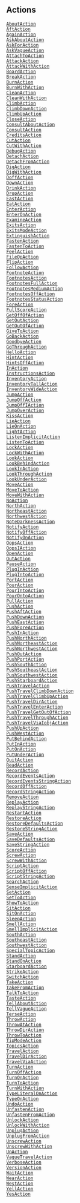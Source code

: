 ---
---
## Actions

<a href="object/AboutAction.html"
target="main"><code>AboutAction</code></a>  
<a href="object/AftAction.html" target="main"><code>AftAction</code></a>  
<a href="object/AgainAction.html"
target="main"><code>AgainAction</code></a>  
<a href="object/AskAboutAction.html"
target="main"><code>AskAboutAction</code></a>  
<a href="object/AskForAction.html"
target="main"><code>AskForAction</code></a>  
<a href="object/AskVagueAction.html"
target="main"><code>AskVagueAction</code></a>  
<a href="object/AttachToAction.html"
target="main"><code>AttachToAction</code></a>  
<a href="object/AttackAction.html"
target="main"><code>AttackAction</code></a>  
<a href="object/AttackWithAction.html"
target="main"><code>AttackWithAction</code></a>  
<a href="object/BoardAction.html"
target="main"><code>BoardAction</code></a>  
<a href="object/BreakAction.html"
target="main"><code>BreakAction</code></a>  
<a href="object/BurnAction.html"
target="main"><code>BurnAction</code></a>  
<a href="object/BurnWithAction.html"
target="main"><code>BurnWithAction</code></a>  
<a href="object/CleanAction.html"
target="main"><code>CleanAction</code></a>  
<a href="object/CleanWithAction.html"
target="main"><code>CleanWithAction</code></a>  
<a href="object/ClimbAction.html"
target="main"><code>ClimbAction</code></a>  
<a href="object/ClimbDownAction.html"
target="main"><code>ClimbDownAction</code></a>  
<a href="object/ClimbUpAction.html"
target="main"><code>ClimbUpAction</code></a>  
<a href="object/CloseAction.html"
target="main"><code>CloseAction</code></a>  
<a href="object/ConsultAboutAction.html"
target="main"><code>ConsultAboutAction</code></a>  
<a href="object/ConsultAction.html"
target="main"><code>ConsultAction</code></a>  
<a href="object/CreditsAction.html"
target="main"><code>CreditsAction</code></a>  
<a href="object/CutAction.html" target="main"><code>CutAction</code></a>  
<a href="object/CutWithAction.html"
target="main"><code>CutWithAction</code></a>  
<a href="object/DebugAction.html"
target="main"><code>DebugAction</code></a>  
<a href="object/DetachAction.html"
target="main"><code>DetachAction</code></a>  
<a href="object/DetachFromAction.html"
target="main"><code>DetachFromAction</code></a>  
<a href="object/DigAction.html" target="main"><code>DigAction</code></a>  
<a href="object/DigWithAction.html"
target="main"><code>DigWithAction</code></a>  
<a href="object/DoffAction.html"
target="main"><code>DoffAction</code></a>  
<a href="object/DownAction.html"
target="main"><code>DownAction</code></a>  
<a href="object/DrinkAction.html"
target="main"><code>DrinkAction</code></a>  
<a href="object/DropAction.html"
target="main"><code>DropAction</code></a>  
<a href="object/EastAction.html"
target="main"><code>EastAction</code></a>  
<a href="object/EatAction.html" target="main"><code>EatAction</code></a>  
<a href="object/EnterAction.html"
target="main"><code>EnterAction</code></a>  
<a href="object/EnterOnAction.html"
target="main"><code>EnterOnAction</code></a>  
<a href="object/ExamineAction.html"
target="main"><code>ExamineAction</code></a>  
<a href="object/ExitsAction.html"
target="main"><code>ExitsAction</code></a>  
<a href="object/ExitsModeAction.html"
target="main"><code>ExitsModeAction</code></a>  
<a href="object/ExtinguishAction.html"
target="main"><code>ExtinguishAction</code></a>  
<a href="object/FastenAction.html"
target="main"><code>FastenAction</code></a>  
<a href="object/FastenToAction.html"
target="main"><code>FastenToAction</code></a>  
<a href="object/FeelAction.html"
target="main"><code>FeelAction</code></a>  
<a href="object/FileOpAction.html"
target="main"><code>FileOpAction</code></a>  
<a href="object/FlipAction.html"
target="main"><code>FlipAction</code></a>  
<a href="object/FollowAction.html"
target="main"><code>FollowAction</code></a>  
<a href="object/FootnoteAction.html"
target="main"><code>FootnoteAction</code></a>  
<a href="object/FootnotesAction.html"
target="main"><code>FootnotesAction</code></a>  
<a href="object/FootnotesFullAction.html"
target="main"><code>FootnotesFullAction</code></a>  
<a href="object/FootnotesMediumAction.html"
target="main"><code>FootnotesMediumAction</code></a>  
<a href="object/FootnotesOffAction.html"
target="main"><code>FootnotesOffAction</code></a>  
<a href="object/FootnotesStatusAction.html"
target="main"><code>FootnotesStatusAction</code></a>  
<a href="object/ForeAction.html"
target="main"><code>ForeAction</code></a>  
<a href="object/FullScoreAction.html"
target="main"><code>FullScoreAction</code></a>  
<a href="object/GetOffOfAction.html"
target="main"><code>GetOffOfAction</code></a>  
<a href="object/GetOutAction.html"
target="main"><code>GetOutAction</code></a>  
<a href="object/GetOutOfAction.html"
target="main"><code>GetOutOfAction</code></a>  
<a href="object/GiveToAction.html"
target="main"><code>GiveToAction</code></a>  
<a href="object/GoBackAction.html"
target="main"><code>GoBackAction</code></a>  
<a href="object/GoodbyeAction.html"
target="main"><code>GoodbyeAction</code></a>  
<a href="object/GoThroughAction.html"
target="main"><code>GoThroughAction</code></a>  
<a href="object/HelloAction.html"
target="main"><code>HelloAction</code></a>  
<a href="object/HintAction.html"
target="main"><code>HintAction</code></a>  
<a href="object/HintsOffAction.html"
target="main"><code>HintsOffAction</code></a>  
<a href="object/InAction.html" target="main"><code>InAction</code></a>  
<a href="object/InstructionsAction.html"
target="main"><code>InstructionsAction</code></a>  
<a href="object/InventoryAction.html"
target="main"><code>InventoryAction</code></a>  
<a href="object/InventoryTallAction.html"
target="main"><code>InventoryTallAction</code></a>  
<a href="object/InventoryWideAction.html"
target="main"><code>InventoryWideAction</code></a>  
<a href="object/JumpAction.html"
target="main"><code>JumpAction</code></a>  
<a href="object/JumpOffAction.html"
target="main"><code>JumpOffAction</code></a>  
<a href="object/JumpOffIAction.html"
target="main"><code>JumpOffIAction</code></a>  
<a href="object/JumpOverAction.html"
target="main"><code>JumpOverAction</code></a>  
<a href="object/KissAction.html"
target="main"><code>KissAction</code></a>  
<a href="object/LieAction.html" target="main"><code>LieAction</code></a>  
<a href="object/LieOnAction.html"
target="main"><code>LieOnAction</code></a>  
<a href="object/LightAction.html"
target="main"><code>LightAction</code></a>  
<a href="object/ListenImplicitAction.html"
target="main"><code>ListenImplicitAction</code></a>  
<a href="object/ListenToAction.html"
target="main"><code>ListenToAction</code></a>  
<a href="object/LockAction.html"
target="main"><code>LockAction</code></a>  
<a href="object/LockWithAction.html"
target="main"><code>LockWithAction</code></a>  
<a href="object/LookAction.html"
target="main"><code>LookAction</code></a>  
<a href="object/LookBehindAction.html"
target="main"><code>LookBehindAction</code></a>  
<a href="object/LookInAction.html"
target="main"><code>LookInAction</code></a>  
<a href="object/LookThroughAction.html"
target="main"><code>LookThroughAction</code></a>  
<a href="object/LookUnderAction.html"
target="main"><code>LookUnderAction</code></a>  
<a href="object/MoveAction.html"
target="main"><code>MoveAction</code></a>  
<a href="object/MoveToAction.html"
target="main"><code>MoveToAction</code></a>  
<a href="object/MoveWithAction.html"
target="main"><code>MoveWithAction</code></a>  
<a href="object/NoAction.html" target="main"><code>NoAction</code></a>  
<a href="object/NorthAction.html"
target="main"><code>NorthAction</code></a>  
<a href="object/NortheastAction.html"
target="main"><code>NortheastAction</code></a>  
<a href="object/NorthwestAction.html"
target="main"><code>NorthwestAction</code></a>  
<a href="object/NoteDarknessAction.html"
target="main"><code>NoteDarknessAction</code></a>  
<a href="object/NotifyAction.html"
target="main"><code>NotifyAction</code></a>  
<a href="object/NotifyOffAction.html"
target="main"><code>NotifyOffAction</code></a>  
<a href="object/NotifyOnAction.html"
target="main"><code>NotifyOnAction</code></a>  
<a href="object/OopsAction.html"
target="main"><code>OopsAction</code></a>  
<a href="object/OopsIAction.html"
target="main"><code>OopsIAction</code></a>  
<a href="object/OpenAction.html"
target="main"><code>OpenAction</code></a>  
<a href="object/OutAction.html" target="main"><code>OutAction</code></a>  
<a href="object/PauseAction.html"
target="main"><code>PauseAction</code></a>  
<a href="object/PlugInAction.html"
target="main"><code>PlugInAction</code></a>  
<a href="object/PlugIntoAction.html"
target="main"><code>PlugIntoAction</code></a>  
<a href="object/PortAction.html"
target="main"><code>PortAction</code></a>  
<a href="object/PourAction.html"
target="main"><code>PourAction</code></a>  
<a href="object/PourIntoAction.html"
target="main"><code>PourIntoAction</code></a>  
<a href="object/PourOntoAction.html"
target="main"><code>PourOntoAction</code></a>  
<a href="object/PullAction.html"
target="main"><code>PullAction</code></a>  
<a href="object/PushAction.html"
target="main"><code>PushAction</code></a>  
<a href="object/PushAftAction.html"
target="main"><code>PushAftAction</code></a>  
<a href="object/PushDownAction.html"
target="main"><code>PushDownAction</code></a>  
<a href="object/PushEastAction.html"
target="main"><code>PushEastAction</code></a>  
<a href="object/PushForeAction.html"
target="main"><code>PushForeAction</code></a>  
<a href="object/PushInAction.html"
target="main"><code>PushInAction</code></a>  
<a href="object/PushNorthAction.html"
target="main"><code>PushNorthAction</code></a>  
<a href="object/PushNortheastAction.html"
target="main"><code>PushNortheastAction</code></a>  
<a href="object/PushNorthwestAction.html"
target="main"><code>PushNorthwestAction</code></a>  
<a href="object/PushOutAction.html"
target="main"><code>PushOutAction</code></a>  
<a href="object/PushPortAction.html"
target="main"><code>PushPortAction</code></a>  
<a href="object/PushSouthAction.html"
target="main"><code>PushSouthAction</code></a>  
<a href="object/PushSoutheastAction.html"
target="main"><code>PushSoutheastAction</code></a>  
<a href="object/PushSouthwestAction.html"
target="main"><code>PushSouthwestAction</code></a>  
<a href="object/PushStarboardAction.html"
target="main"><code>PushStarboardAction</code></a>  
<a href="object/PushTravelAction.html"
target="main"><code>PushTravelAction</code></a>  
<a href="object/PushTravelClimbDownAction.html"
target="main"><code>PushTravelClimbDownAction</code></a>  
<a href="object/PushTravelClimbUpAction.html"
target="main"><code>PushTravelClimbUpAction</code></a>  
<a href="object/PushTravelDirAction.html"
target="main"><code>PushTravelDirAction</code></a>  
<a href="object/PushTravelEnterAction.html"
target="main"><code>PushTravelEnterAction</code></a>  
<a href="object/PushTravelGetOutOfAction.html"
target="main"><code>PushTravelGetOutOfAction</code></a>  
<a href="object/PushTravelThroughAction.html"
target="main"><code>PushTravelThroughAction</code></a>  
<a href="object/PushTravelViaIobjAction.html"
target="main"><code>PushTravelViaIobjAction</code></a>  
<a href="object/PushUpAction.html"
target="main"><code>PushUpAction</code></a>  
<a href="object/PushWestAction.html"
target="main"><code>PushWestAction</code></a>  
<a href="object/PutBehindAction.html"
target="main"><code>PutBehindAction</code></a>  
<a href="object/PutInAction.html"
target="main"><code>PutInAction</code></a>  
<a href="object/PutOnAction.html"
target="main"><code>PutOnAction</code></a>  
<a href="object/PutUnderAction.html"
target="main"><code>PutUnderAction</code></a>  
<a href="object/QuitAction.html"
target="main"><code>QuitAction</code></a>  
<a href="object/ReadAction.html"
target="main"><code>ReadAction</code></a>  
<a href="object/RecordAction.html"
target="main"><code>RecordAction</code></a>  
<a href="object/RecordEventsAction.html"
target="main"><code>RecordEventsAction</code></a>  
<a href="object/RecordEventsStringAction.html"
target="main"><code>RecordEventsStringAction</code></a>  
<a href="object/RecordOffAction.html"
target="main"><code>RecordOffAction</code></a>  
<a href="object/RecordStringAction.html"
target="main"><code>RecordStringAction</code></a>  
<a href="object/RemoveAction.html"
target="main"><code>RemoveAction</code></a>  
<a href="object/ReplayAction.html"
target="main"><code>ReplayAction</code></a>  
<a href="object/ReplayStringAction.html"
target="main"><code>ReplayStringAction</code></a>  
<a href="object/RestartAction.html"
target="main"><code>RestartAction</code></a>  
<a href="object/RestoreAction.html"
target="main"><code>RestoreAction</code></a>  
<a href="object/RestoreDefaultsAction.html"
target="main"><code>RestoreDefaultsAction</code></a>  
<a href="object/RestoreStringAction.html"
target="main"><code>RestoreStringAction</code></a>  
<a href="object/SaveAction.html"
target="main"><code>SaveAction</code></a>  
<a href="object/SaveDefaultsAction.html"
target="main"><code>SaveDefaultsAction</code></a>  
<a href="object/SaveStringAction.html"
target="main"><code>SaveStringAction</code></a>  
<a href="object/ScoreAction.html"
target="main"><code>ScoreAction</code></a>  
<a href="object/ScrewAction.html"
target="main"><code>ScrewAction</code></a>  
<a href="object/ScrewWithAction.html"
target="main"><code>ScrewWithAction</code></a>  
<a href="object/ScriptAction.html"
target="main"><code>ScriptAction</code></a>  
<a href="object/ScriptOffAction.html"
target="main"><code>ScriptOffAction</code></a>  
<a href="object/ScriptStringAction.html"
target="main"><code>ScriptStringAction</code></a>  
<a href="object/SearchAction.html"
target="main"><code>SearchAction</code></a>  
<a href="object/SenseImplicitAction.html"
target="main"><code>SenseImplicitAction</code></a>  
<a href="object/SetAction.html" target="main"><code>SetAction</code></a>  
<a href="object/SetToAction.html"
target="main"><code>SetToAction</code></a>  
<a href="object/ShowToAction.html"
target="main"><code>ShowToAction</code></a>  
<a href="object/SitAction.html" target="main"><code>SitAction</code></a>  
<a href="object/SitOnAction.html"
target="main"><code>SitOnAction</code></a>  
<a href="object/SleepAction.html"
target="main"><code>SleepAction</code></a>  
<a href="object/SmellAction.html"
target="main"><code>SmellAction</code></a>  
<a href="object/SmellImplicitAction.html"
target="main"><code>SmellImplicitAction</code></a>  
<a href="object/SouthAction.html"
target="main"><code>SouthAction</code></a>  
<a href="object/SoutheastAction.html"
target="main"><code>SoutheastAction</code></a>  
<a href="object/SouthwestAction.html"
target="main"><code>SouthwestAction</code></a>  
<a href="object/SpecialTopicAction.html"
target="main"><code>SpecialTopicAction</code></a>  
<a href="object/StandAction.html"
target="main"><code>StandAction</code></a>  
<a href="object/StandOnAction.html"
target="main"><code>StandOnAction</code></a>  
<a href="object/StarboardAction.html"
target="main"><code>StarboardAction</code></a>  
<a href="object/StrikeAction.html"
target="main"><code>StrikeAction</code></a>  
<a href="object/SwitchAction.html"
target="main"><code>SwitchAction</code></a>  
<a href="object/TakeAction.html"
target="main"><code>TakeAction</code></a>  
<a href="object/TakeFromAction.html"
target="main"><code>TakeFromAction</code></a>  
<a href="object/TalkToAction.html"
target="main"><code>TalkToAction</code></a>  
<a href="object/TasteAction.html"
target="main"><code>TasteAction</code></a>  
<a href="object/TellAboutAction.html"
target="main"><code>TellAboutAction</code></a>  
<a href="object/TellVagueAction.html"
target="main"><code>TellVagueAction</code></a>  
<a href="object/TerseAction.html"
target="main"><code>TerseAction</code></a>  
<a href="object/ThrowAction.html"
target="main"><code>ThrowAction</code></a>  
<a href="object/ThrowAtAction.html"
target="main"><code>ThrowAtAction</code></a>  
<a href="object/ThrowDirAction.html"
target="main"><code>ThrowDirAction</code></a>  
<a href="object/ThrowToAction.html"
target="main"><code>ThrowToAction</code></a>  
<a href="object/TipModeAction.html"
target="main"><code>TipModeAction</code></a>  
<a href="object/TopicsAction.html"
target="main"><code>TopicsAction</code></a>  
<a href="object/TravelAction.html"
target="main"><code>TravelAction</code></a>  
<a href="object/TravelDirAction.html"
target="main"><code>TravelDirAction</code></a>  
<a href="object/TravelViaAction.html"
target="main"><code>TravelViaAction</code></a>  
<a href="object/TurnAction.html"
target="main"><code>TurnAction</code></a>  
<a href="object/TurnOffAction.html"
target="main"><code>TurnOffAction</code></a>  
<a href="object/TurnOnAction.html"
target="main"><code>TurnOnAction</code></a>  
<a href="object/TurnToAction.html"
target="main"><code>TurnToAction</code></a>  
<a href="object/TurnWithAction.html"
target="main"><code>TurnWithAction</code></a>  
<a href="object/TypeLiteralOnAction.html"
target="main"><code>TypeLiteralOnAction</code></a>  
<a href="object/TypeOnAction.html"
target="main"><code>TypeOnAction</code></a>  
<a href="object/UndoAction.html"
target="main"><code>UndoAction</code></a>  
<a href="object/UnfastenAction.html"
target="main"><code>UnfastenAction</code></a>  
<a href="object/UnfastenFromAction.html"
target="main"><code>UnfastenFromAction</code></a>  
<a href="object/UnlockAction.html"
target="main"><code>UnlockAction</code></a>  
<a href="object/UnlockWithAction.html"
target="main"><code>UnlockWithAction</code></a>  
<a href="object/UnplugAction.html"
target="main"><code>UnplugAction</code></a>  
<a href="object/UnplugFromAction.html"
target="main"><code>UnplugFromAction</code></a>  
<a href="object/UnscrewAction.html"
target="main"><code>UnscrewAction</code></a>  
<a href="object/UnscrewWithAction.html"
target="main"><code>UnscrewWithAction</code></a>  
<a href="object/UpAction.html" target="main"><code>UpAction</code></a>  
<a href="object/VagueTravelAction.html"
target="main"><code>VagueTravelAction</code></a>  
<a href="object/VerboseAction.html"
target="main"><code>VerboseAction</code></a>  
<a href="object/VersionAction.html"
target="main"><code>VersionAction</code></a>  
<a href="object/WaitAction.html"
target="main"><code>WaitAction</code></a>  
<a href="object/WearAction.html"
target="main"><code>WearAction</code></a>  
<a href="object/WestAction.html"
target="main"><code>WestAction</code></a>  
<a href="object/YellAction.html"
target="main"><code>YellAction</code></a>  
<a href="object/YesAction.html" target="main"><code>YesAction</code></a>  
